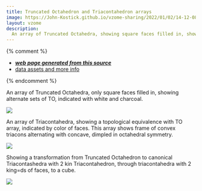 ```yaml
---
title: Truncated Octahedron and Triacontahedron arrays
image: https://John-Kostick.github.io/vzome-sharing/2022/01/02/14-12-08-TO array/TO array.png
layout: vzome
description:
  An array of Truncated Octahedra, showing square faces filled in, showing alternate sets of TO, indicated with white and charcoal   
---
```


{% comment %}
 - [***web page generated from this source***][post]
 - [data assets and more info][github]

[post]: <https://John-Kostick.github.io/vzome-sharing/2022/01/02/TO array-14-12-08.html>
[github]: <https://github.com/John-Kostick/vzome-sharing/tree/main/2022/01/02/14-12-08-TO array/>
{% endcomment %}

  An array of Truncated Octahedra, only square faces filled in, showing alternate sets of TO, indicated with white and charcoal.

<vzome-viewer style="width: 100%; height: 100vh;"
       src="https://John-Kostick.github.io/vzome-sharing/2022/01/02/14-12-08-TO array/TO array.vZome" >
  <img src="https://John-Kostick.github.io/vzome-sharing/2022/01/02/14-12-08-TO array/TO array.png" />
</vzome-viewer>

An array of Triacontahedra, showing a topological equivalence with TO array, indicated by color of faces.  This array shows frame of convex triacons alternating with concave, dimpled in octahedral symmetry.

<vzome-viewer style="width: 100%; height: 100vh;"
       src="https://John-Kostick.github.io/vzome-sharing/2022/01/02/14-12-46-Triacon-array/Triacon-array.vZome" >
  <img src="https://John-Kostick.github.io/vzome-sharing/2022/01/02/14-12-46-Triacon-array/Triacon-array.png" />
</vzome-viewer>

Showing a transformation from Truncated Octahedron to canonical Triacontashedra with 2 kin Triacontahedron, through triacontahedra with 2 king=ds of faces, to a cube.  

<vzome-viewer style="width: 100%; height: 100vh;"
       src="https://John-Kostick.github.io/vzome-sharing/2022/03/31/14-36-46-TO-Triacon-Cube-Transform/TO-Triacon-Cube-Transform.vZome" >
  <img src="https://John-Kostick.github.io/vzome-sharing/2022/03/31/14-36-46-TO-Triacon-Cube-Transform/TO-Triacon-Cube-Transform.png" />
</vzome-viewer>

